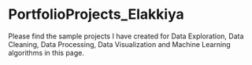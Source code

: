 # PortfolioProjects_Elakkiya
Please find the sample projects I have created for Data Exploration, Data Cleaning, Data Processing, Data Visualization and Machine Learning algorithms in this page.
